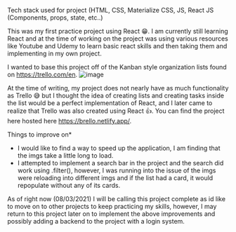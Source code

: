 Tech stack used for project (HTML, CSS, Materialize CSS, JS, React JS (Components, props, state, etc..)

This was my first practice project using React :grin:. I am currently still learning React and at the time of working on the project was using various resources like Youtube and Udemy to learn basic react skills and then taking them and implementing in my own project. 

I wanted to base this project off of the Kanban style organization lists found on https://trello.com/en. 
![image](https://user-images.githubusercontent.com/53887678/128098843-51553bec-be76-4882-9760-b0aadf94746b.png)

At the time of writing, my project does not nearly have as much functionality as Trello :sweat_smile: but I thought the idea of creating lists and creating tasks inside the list would be a perfect implementation of React, and I later came to realize that Trello was also created using React :thumbsup:. You can find the project here hosted here https://brello.netlify.app/.

Things to improve on*

- I would like to find a way to speed up the application, I am finding that the imgs take a little long to load. 
- I attempted to implement a search bar in the project and the search did work using .filter(), however, I was running into the issue of the imgs were reloading into different imgs and if the list had a card, it would repopulate without any of its cards. 

As of right now (08/03/2021) I will be calling this project complete as id like to move on to other projects to keep practicing my skills, however, I may return to this project later on to implement the above improvements and possibly adding a backend to the project with a login system. 
